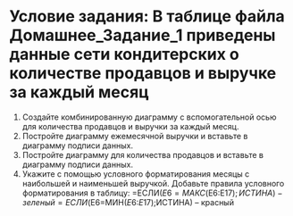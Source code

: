 # Условие задания: В таблице файла Домашнее_Задание_1 приведены данные сети кондитерских о количестве продавцов и выручке за каждый месяц

1. Создайте комбинированную диаграмму с вспомогательной осью для количества продавцов и выручки за каждый месяц.
2. Постройте диаграмму ежемесячной выручки и вставьте в диаграмму подписи данных.
3. Постройте диаграмму для количества продавцов и вставьте в диаграмму подписи данных.
4. Укажите с помощью условного форматирования месяцы с наибольшей и наименьшей выручкой.
Добавьте правила условного форматирования в таблицу:
=ЕСЛИ($E6=МАКС($E$6:$E$17);ИСТИНА) - зеленый
=ЕСЛИ($E6=МИН($E$6:$E$17);ИСТИНА) – красный
